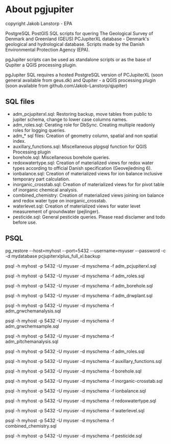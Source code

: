 # About pgjupiter 

copyright Jakob Lanstorp - EPA

PostgreSQL PostGIS SQL scripts for quering The Geological Survey of Denmark and Greenland (GEUS) PCJupiterXL database - Denmark's geological and hydrological database. Scripts made by the Danish Environmental Protection Agency (EPA).

pgJupiter scripts can be used as standalone scripts or as the base of Qupiter a QGIS processing plugin.

pgJupiter SQL requires a hosted PostgreSQL version of PCJupiterXL (soon general available from geus.dk) and
Qupiter - a QGIS processing plugin (soon available from github.com/Jakob-Lanstorp/qjupiter)

## SQL files 

* adm_pcjupiterxl.sql: Restoring backup, move tables from public to jupiter schema, change to lower case columns names. 
* adm_roles.sql: Cerating role for DbSync. Creating multiple readonly roles for logging queries.
* adm_* sql files: Creation of geometry column, spatial and non spatial index.
* auxillary_functions.sql: Miscellaneous plpgsql function for QGIS Processing plugin
* borehole.sql: Miscellaneous borehole queries.
* redoxwatertype.sql: Creation of materialized views for redox water types according to official Danish specification 
(Geovejledning 6).
* ionbalance.sql: Creation of materialized views for ion balance inclusive temporary part calculation.
* inorganic_crosstab.sql: Creation of materialized views for for pivot table of inorganic chemical analysis.
* combined_chemistry: Creation of materialized views joining ion balance and redox water type on inorganic_crosstab.
* waterlevet.sql: Creation of materialized views for water levet measurement of groundwater (pejlinger).
* pesticide.sql: General pesticide queries. Please read disclamer and todo before use.

## PSQL

pg_restore --host=myhost --port=5432 --username=myuser --password -c -d mydatabase pcjupiterxlplus_full_xl.backup

psql -h myhost -p 5432 -U myuser -d myschema -f adm_pcjupiterxl.sql

psql -h myhost -p 5432 -U myuser -d myschema -f adm_roles.sql

psql -h myhost -p 5432 -U myuser -d myschema -f adm_borehole.sql

psql -h myhost -p 5432 -U myuser -d myschema -f adm_drwplant.sql

psql -h myhost -p 5432 -U myuser -d myschema -f adm_grwchemanalysis.sql

psql -h myhost -p 5432 -U myuser -d myschema -f adm_grwchemsample.sql

psql -h myhost -p 5432 -U myuser -d myschema -f adm_pltchemanalysis.sql

psql -h myhost -p 5432 -U myuser -d myschema -f adm_roles.sql

psql -h myhost -p 5432 -U myuser -d myschema -f auxillary_functions.sql

psql -h myhost -p 5432 -U myuser -d myschema -f borehole.sql

psql -h myhost -p 5432 -U myuser -d myschema -f inorganic-crosstab.sql

psql -h myhost -p 5432 -U myuser -d myschema -f ionbalance.sql

psql -h myhost -p 5432 -U myuser -d myschema -f redoxwatertype.sql

psql -h myhost -p 5432 -U myuser -d myschema -f waterlevel.sql

psql -h myhost -p 5432 -U myuser -d myschema -f combined_chemistry.sql

psql -h myhost -p 5432 -U myuser -d myschema -f pesticide.sql
